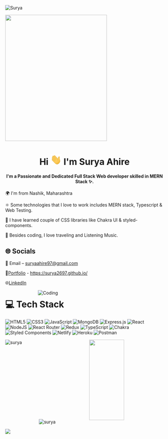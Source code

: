 

<p align="left"> <img src="https://komarev.com/ghpvc/?username=surya2697&label=Profile%20views&color=0e75b6&style=flat" alt="Surya" /> </p>
<img height="400px" width="80%" margin="auto"  src="https://media0.giphy.com/media/L1R1tvI9svkIWwpVYr/200w.webp?cid=ecf05e47ahs0r3db65ste91u224iui0ednn9l4bg8sajm4g2&rid=200w.webp&ct=g" />

<h1 align="center">Hi <img src="https://raw.githubusercontent.com/ABSphreak/ABSphreak/master/gifs/Hi.gif" width="35"> I'm Surya Ahire </h1>
<h4 align="center">I'm a Passionate and Dedicated Full Stack Web developer skilled in MERN Stack ✨. </h4>

🌍 I'm from Nashik, Maharashtra

⚛️ Some technologies that I love to work includes MERN stack, Typescript & Web Testing.

🚀 I have learned couple of CSS libraries like Chakra UI & styled-components.

🚀 Besides coding, I love traveling and Listening Music.

## 🌐 Socials

📧 Email – suryaahire97@gmail.com

💼<a href="https://surya2697.github.io/" target="_blank">Portfolio</a> - https://surya2697.github.io/

🌐<a href="https://www.linkedin.com/in/surya-ahire-36541819b/" target="_blank" >LinkedIn</a>

<img align="right" alt="Coding" width="400" src="https://media0.giphy.com/media/hpXdHPfFI5wTABdDx9/200.webp?cid=ecf05e47hnwrvx0r73dh20fctqpt9s9he8eyh51lflx0z9aw&rid=200.webp&ct=g " />

# 💻 Tech Stack
![HTML5](https://img.shields.io/badge/html5-%23E34F26.svg?style=for-the-badge&logo=html5&logoColor=white) 
![CSS3](https://img.shields.io/badge/css3-%231572B6.svg?style=for-the-badge&logo=css3&logoColor=white) 
![JavaScript](https://img.shields.io/badge/javascript-%23323330.svg?style=for-the-badge&logo=javascript&logoColor=%23F7DF1E) 
![MongoDB](https://img.shields.io/badge/MongoDB-%234ea94b.svg?style=for-the-badge&logo=mongodb&logoColor=white) 
![Express.js](https://img.shields.io/badge/express.js-%23404d59.svg?style=for-the-badge&logo=express&logoColor=%2361DAFB) 
![React](https://img.shields.io/badge/react-%2320232a.svg?style=for-the-badge&logo=react&logoColor=%2361DAFB) 
![NodeJS](https://img.shields.io/badge/node.js-6DA55F?style=for-the-badge&logo=node.js&logoColor=white) 
![React Router](https://img.shields.io/badge/React_Router-CA4245?style=for-the-badge&logo=react-router&logoColor=white) 
![Redux](https://img.shields.io/badge/redux-%23593d88.svg?style=for-the-badge&logo=redux&logoColor=white) 
![TypeScript](https://img.shields.io/badge/typescript-%23007ACC.svg?style=for-the-badge&logo=typescript&logoColor=white)
![Chakra](https://img.shields.io/badge/chakra-%234ED1C5.svg?style=for-the-badge&logo=chakraui&logoColor=white) 
![Styled Components](https://img.shields.io/badge/styled--components-DB7093?style=for-the-badge&logo=styled-components&logoColor=white) 
![Netlify](https://img.shields.io/badge/netlify-%23000000.svg?style=for-the-badge&logo=netlify&logoColor=#00C7B7) 
![Heroku](https://img.shields.io/badge/heroku-%23430098.svg?style=for-the-badge&logo=heroku&logoColor=white) 
![Postman](https://img.shields.io/badge/Postman-FF6C37?style=for-the-badge&logo=postman&logoColor=white)

<div display="flex">
   <img align="left" src="https://github-readme-streak-stats.herokuapp.com?user=surya2697&theme=tokyonight&border_radius=10" alt="surya" height="250px" width="47%" />
  <img align="right" src="https://github-readme-stats.vercel.app/api?username=surya2697&show_icons=true&theme=tokyonight&border_radus=10" height="255px" width="47%"/>
</div>
  
<div align="center">
  <img align="center" src="https://github-readme-stats.vercel.app/api/top-langs?username=surya2697&show_icons=true&locale=en&layout=compact" alt="surya" />
</div>



![](./profile-3d-contrib/profile-night-green.svg)

